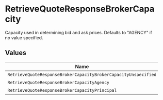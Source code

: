 # RetrieveQuoteResponseBrokerCapacity

Capacity used in determining bid and ask prices. Defaults to "AGENCY" if no value specified.


## Values

| Name                                                           | Value                                                          |
| -------------------------------------------------------------- | -------------------------------------------------------------- |
| `RetrieveQuoteResponseBrokerCapacityBrokerCapacityUnspecified` | BROKER_CAPACITY_UNSPECIFIED                                    |
| `RetrieveQuoteResponseBrokerCapacityAgency`                    | AGENCY                                                         |
| `RetrieveQuoteResponseBrokerCapacityPrincipal`                 | PRINCIPAL                                                      |